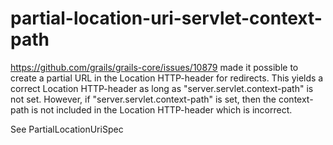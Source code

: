 # partial-location-uri-servlet-context-path

https://github.com/grails/grails-core/issues/10879 made it possible to create a partial URL in the Location HTTP-header
for redirects. This yields a correct Location HTTP-header as long as "server.servlet.context-path" is not set. However,
if "server.servlet.context-path" is set, then the context-path is not included in the Location HTTP-header which is incorrect.

See PartialLocationUriSpec